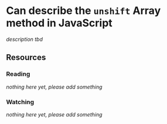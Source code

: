 # Can describe the `unshift` Array method in JavaScript

_description tbd_

## Resources

### Reading

_nothing here yet, please add something_

### Watching

_nothing here yet, please add something_
